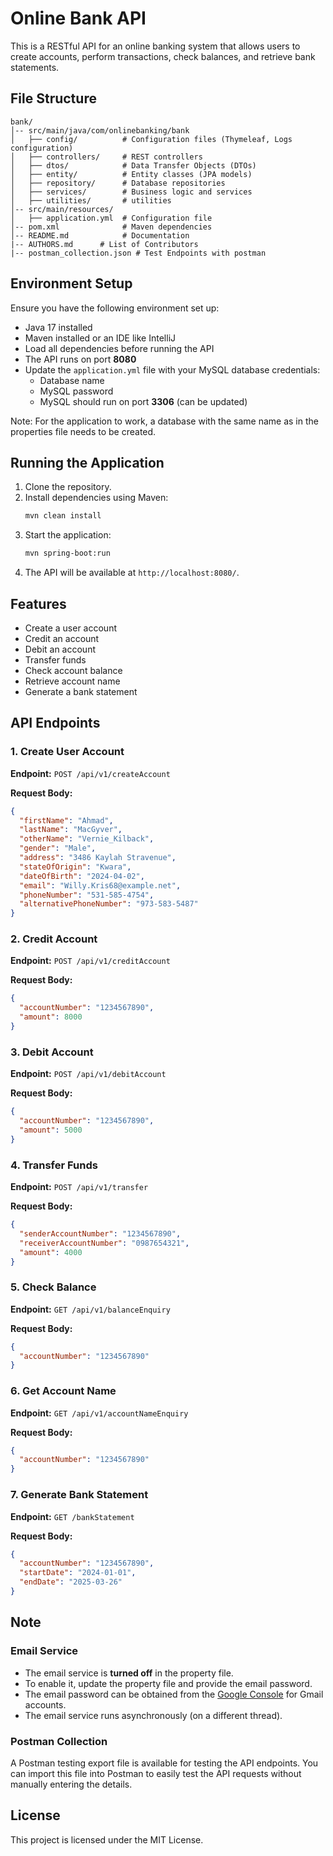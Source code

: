 # Online Bank API
This is a RESTful API for an online banking system that allows users to create accounts, perform transactions, check balances, and retrieve bank statements.

## File Structure
```
bank/
│-- src/main/java/com/onlinebanking/bank
│   ├── config/          # Configuration files (Thymeleaf, Logs configuration)
│   ├── controllers/     # REST controllers
│   ├── dtos/            # Data Transfer Objects (DTOs)
│   ├── entity/          # Entity classes (JPA models)
│   ├── repository/      # Database repositories
│   ├── services/        # Business logic and services
│   ├── utilities/       # utilities
│-- src/main/resources/
│   ├── application.yml  # Configuration file
│-- pom.xml              # Maven dependencies
│-- README.md            # Documentation
|-- AUTHORS.md      # List of Contributors
|-- postman_collection.json # Test Endpoints with postman
```
## Environment Setup
Ensure you have the following environment set up:

- Java 17 installed
- Maven installed or an IDE like IntelliJ
- Load all dependencies before running the API
- The API runs on port **8080**
- Update the `application.yml` file with your MySQL database credentials:
    - Database name
    - MySQL password
    - MySQL should run on port **3306** (can be updated)

Note: For the application to work, a database with the same name as in the properties file needs to be created.
## Running the Application
1. Clone the repository.
2. Install dependencies using Maven:
   ```sh
   mvn clean install
   ```
3. Start the application:
   ```sh
   mvn spring-boot:run
   ```
4. The API will be available at `http://localhost:8080/`.

## Features
- Create a user account
- Credit an account
- Debit an account
- Transfer funds
- Check account balance
- Retrieve account name
- Generate a bank statement

## API Endpoints

### 1. Create User Account
**Endpoint:** `POST /api/v1/createAccount`

**Request Body:**
```json
{
  "firstName": "Ahmad",
  "lastName": "MacGyver",
  "otherName": "Vernie_Kilback",
  "gender": "Male",
  "address": "3486 Kaylah Stravenue",
  "stateOfOrigin": "Kwara",
  "dateOfBirth": "2024-04-02",
  "email": "Willy.Kris68@example.net",
  "phoneNumber": "531-585-4754",
  "alternativePhoneNumber": "973-583-5487"
}
```

### 2. Credit Account
**Endpoint:** `POST /api/v1/creditAccount`

**Request Body:**
```json
{
  "accountNumber": "1234567890",
  "amount": 8000
}
```

### 3. Debit Account
**Endpoint:** `POST /api/v1/debitAccount`

**Request Body:**
```json
{
  "accountNumber": "1234567890",
  "amount": 5000
}
```

### 4. Transfer Funds
**Endpoint:** `POST /api/v1/transfer`

**Request Body:**
```json
{
  "senderAccountNumber": "1234567890",
  "receiverAccountNumber": "0987654321",
  "amount": 4000
}
```

### 5. Check Balance
**Endpoint:** `GET /api/v1/balanceEnquiry`

**Request Body:**
```json
{
  "accountNumber": "1234567890"
}
```

### 6. Get Account Name
**Endpoint:** `GET /api/v1/accountNameEnquiry`

**Request Body:**
```json
{
  "accountNumber": "1234567890"
}
```

### 7. Generate Bank Statement
**Endpoint:** `GET /bankStatement`

**Request Body:**
```json
{
  "accountNumber": "1234567890",
  "startDate": "2024-01-01",
  "endDate": "2025-03-26"
}
```
## Note
### Email Service
- The email service is **turned off** in the property file.
- To enable it, update the property file and provide the email password.
- The email password can be obtained from the [Google Console](https://console.cloud.google.com/) for Gmail accounts.
- The email service runs asynchronously (on a different thread).

### Postman Collection
A Postman testing export file is available for testing the API endpoints. You can import this file into Postman to easily test the API requests without manually entering the details.

## License
This project is licensed under the MIT License.
